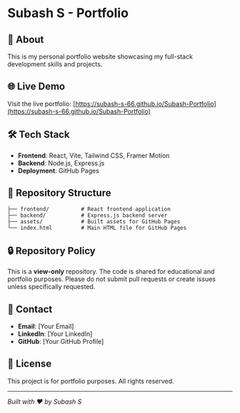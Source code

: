 # Subash S - Portfolio

## 👋 About
This is my personal portfolio website showcasing my full-stack development skills and projects.

## 🌐 Live Demo
Visit the live portfolio: [https://subash-s-66.github.io/Subash-Portfolio](https://subash-s-66.github.io/Subash-Portfolio)

## 🛠️ Tech Stack
- **Frontend**: React, Vite, Tailwind CSS, Framer Motion
- **Backend**: Node.js, Express.js
- **Deployment**: GitHub Pages

## 📁 Repository Structure
```
├── frontend/          # React frontend application
├── backend/           # Express.js backend server
├── assets/            # Built assets for GitHub Pages
└── index.html         # Main HTML file for GitHub Pages
```

## 🔒 Repository Policy
This is a **view-only** repository. The code is shared for educational and portfolio purposes. Please do not submit pull requests or create issues unless specifically requested.

## 📧 Contact
- **Email**: [Your Email]
- **LinkedIn**: [Your LinkedIn]
- **GitHub**: [Your GitHub Profile]

## 📄 License
This project is for portfolio purposes. All rights reserved.

---
*Built with ❤️ by Subash S*